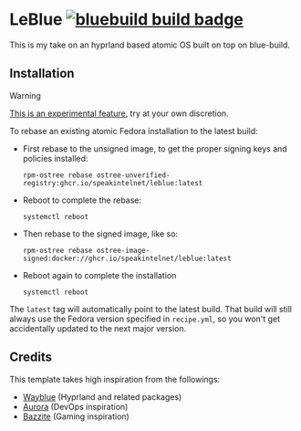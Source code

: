 # LeBlue [![bluebuild build badge](https://github.com/speakintelnet/leblue/actions/workflows/build.yml/badge.svg)](https://github.com/speakintelnet/leblue/actions/workflows/build.yml)

This is my take on an hyprland based atomic OS built on top on blue-build.

## Installation

> [!WARNING]  
> [This is an experimental feature](https://www.fedoraproject.org/wiki/Changes/OstreeNativeContainerStable), try at your own discretion.

To rebase an existing atomic Fedora installation to the latest build:

- First rebase to the unsigned image, to get the proper signing keys and policies installed:
  ```
  rpm-ostree rebase ostree-unverified-registry:ghcr.io/speakintelnet/leblue:latest
  ```
- Reboot to complete the rebase:
  ```
  systemctl reboot
  ```
- Then rebase to the signed image, like so:
  ```
  rpm-ostree rebase ostree-image-signed:docker://ghcr.io/speakintelnet/leblue:latest
  ```
- Reboot again to complete the installation
  ```
  systemctl reboot
  ```

The `latest` tag will automatically point to the latest build. That build will still always use the Fedora version specified in `recipe.yml`, so you won't get accidentally updated to the next major version.

## Credits

This template takes high inspiration from the followings:

- [Wayblue](https://github.com/wayblueorg/wayblue) (Hyprland and related packages)
- [Aurora](https://github.com/ublue-os/aurora) (DevOps inspiration)
- [Bazzite](https://github.com/ublue-os/bazzite/) (Gaming inspiration)
